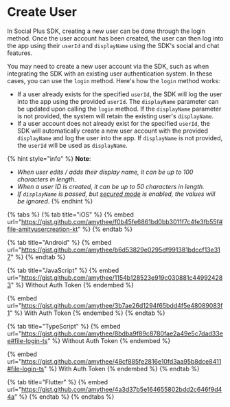 # Create User

In Social Plus SDK, creating a new user can be done through the login method. Once the user account has been created, the user can then log into the app using their `userId` and `displayName` using the SDK's social and chat features.

You may need to create a new user account via the SDK, such as when integrating the SDK with an existing user authentication system. In these cases, you can use the `login` method. Here's how the `login` method works:

* If a user already exists for the specified `userId`, the SDK will log the user into the app using the provided `userId`. The `displayName` parameter can be updated upon calling the `login` method. If the `displayName` parameter is not provided, the system will retain the existing user's `displayName`.
* If a user account does not already exist for the specified `userId`, the SDK will automatically create a new user account with the provided `displayName` and log the user into the app. If  `displayName` is not provided, the `userId` will be used as `displayName`.

{% hint style="info" %}
**Note**:

* _When user edits / adds their display name, it can be up to 100 characters in length._
* _When a user ID is created, it can be up to 50 characters in length._
* _If `displayName` is passed, but_ [_secured mode_](../../../analytics-and-moderation/console/settings/security/#secure-mode) _is enabled, the values will be ignored_.
{% endhint %}

{% tabs %}
{% tab title="iOS" %}
{% embed url="https://gist.github.com/amythee/f0b45fe6861bd0bb3011f7c4fe3fb55f#file-amityusercreation-kt" %}
{% endtab %}

{% tab title="Android" %}
{% embed url="https://gist.github.com/amythee/b6d53829e0295df991381bdccf13e317" %}
{% endtab %}

{% tab title="JavaScript" %}
{% embed url="https://gist.github.com/amythee/1154b128523e919c030881c449924283" %}
Without Auth Token
{% endembed %}

{% embed url="https://gist.github.com/amythee/3b7ae26d1294f65bdd4f5e48089083f1" %}
With Auth Token
{% endembed %}
{% endtab %}

{% tab title="TypeScript" %}
{% embed url="https://gist.github.com/amythee/8bdba9f89c8780fae2a49e5c7dad33ee#file-login-ts" %}
Without Auth Token
{% endembed %}

{% embed url="https://gist.github.com/amythee/48cf885fe2816e10fd3aa95b8dce8411#file-login-ts" %}
With Auth Token
{% endembed %}
{% endtab %}

{% tab title="Flutter" %}
{% embed url="https://gist.github.com/amythee/4a3d37b5e164655802bdd2c646f9d44a" %}
{% endtab %}
{% endtabs %}
